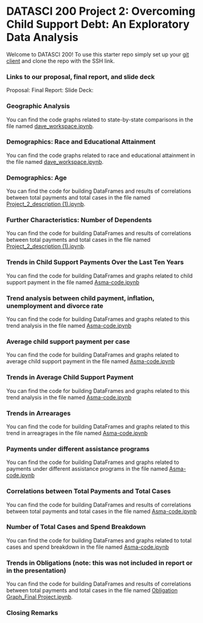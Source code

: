 # DATASCI 200 Project 2: Overcoming Child Support Debt: An Exploratory Data Analysis

Welcome to DATASCI 200! To use this starter repo simply set up your [git client](https://docs.github.com/en/authentication/connecting-to-github-with-ssh) and clone the repo with the SSH link.

### Links to our proposal, final report, and slide deck
Proposal:
Final Report: 
Slide Deck:

### Geographic Analysis
You can find the code graphs related to state-by-state comparisons in the file named [dave_workspace.ipynb](https://github.com/madfields17/Project2_Farooq_Russell_Fields/blob/main/dave_workspace.ipynb).

### Demographics: Race and Educational Attainment
You can find the code graphs related to race and educational attainment in the file named [dave_workspace.ipynb](https://github.com/madfields17/Project2_Farooq_Russell_Fields/blob/main/dave_workspace.ipynb).

### Demographics: Age
You can find the code for building DataFrames and results of correlations between total payments and total cases in the file named [Project_2_description (1).ipynb](https://github.com/madfields17/Project2_Farooq_Russell_Fields/blob/main/Project_2_description%20(1).ipynb).

### Further Characteristics: Number of Dependents
You can find the code for building DataFrames and results of correlations between total payments and total cases in the file named [Project_2_description (1).ipynb](https://github.com/madfields17/Project2_Farooq_Russell_Fields/blob/main/Project_2_description%20(1).ipynb).

###  Trends in Child Support Payments Over the Last Ten Years
You can find the code for building DataFrames and graphs related to child support payment in the file named [Asma-code.ipynb](https://github.com/madfields17/Project2_Farooq_Russell_Fields/blob/main/readme.md?plain=1)

### Trend analysis between child payment, inflation, unemployment and divorce rate
You can find the code for building DataFrames and graphs related to this trend analysis in the file named [Asma-code.ipynb](https://github.com/madfields17/Project2_Farooq_Russell_Fields/blob/main/readme.md?plain=1)

### Average child support payment per case
You can find the code for building DataFrames and graphs related to average child support payment in the file named [Asma-code.ipynb](https://github.com/madfields17/Project2_Farooq_Russell_Fields/blob/main/readme.md?plain=1)

### Trends in Average Child Support Payment 
You can find the code for building DataFrames and graphs related to this trend analysis in the file named [Asma-code.ipynb](https://github.com/madfields17/Project2_Farooq_Russell_Fields/blob/main/readme.md?plain=1)

### Trends in Arrearages
You can find the code for building DataFrames and graphs related to this trend in arreagrages in the file named [Asma-code.ipynb](https://github.com/madfields17/Project2_Farooq_Russell_Fields/blob/main/readme.md?plain=1)

### Payments under different assistance programs
You can find the code for building DataFrames and graphs related to payments under different assistance programs in the file named [Asma-code.ipynb](https://github.com/madfields17/Project2_Farooq_Russell_Fields/blob/main/readme.md?plain=1)

### Correlations between Total Payments and Total Cases
You can find the code for building DataFrames and results of correlations between total payments and total cases in the file named [Asma-code.ipynb](https://github.com/madfields17/Project2_Farooq_Russell_Fields/blob/main/readme.md?plain=1)

### Number of Total Cases and Spend Breakdown
You can find the code for building DataFrames and graphs related to total cases and spend breakdown in the file named [Asma-code.ipynb](https://github.com/madfields17/Project2_Farooq_Russell_Fields/blob/main/readme.md?plain=1)

### Trends in Obligations (note: this was not included in report or in the presentation)
You can find the code for building DataFrames and results of correlations between total payments and total cases in the file named [Obligation Graph_Final Project.ipynb](https://github.com/madfields17/Project2_Farooq_Russell_Fields/blob/main/Obligation%20Graph_Final%20Project.ipynb).

### Closing Remarks

